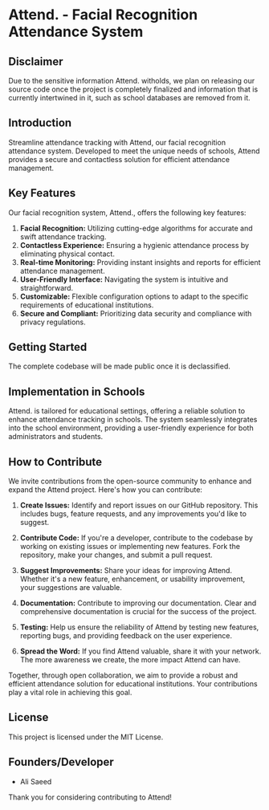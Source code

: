 # Attend. - Facial Recognition Attendance System

## Disclaimer
Due to the sensitive information Attend. witholds, we plan on releasing our source code once the project is completely finalized and information that is currently intertwined in it, such as school databases are removed from it.

## Introduction

Streamline attendance tracking with Attend, our facial recognition attendance system. Developed to meet the unique needs of schools, Attend provides a secure and contactless solution for efficient attendance management.

## Key Features

Our facial recognition system, Attend., offers the following key features:

1. **Facial Recognition:** Utilizing cutting-edge algorithms for accurate and swift attendance tracking.
2. **Contactless Experience:** Ensuring a hygienic attendance process by eliminating physical contact.
3. **Real-time Monitoring:** Providing instant insights and reports for efficient attendance management.
4. **User-Friendly Interface:** Navigating the system is intuitive and straightforward.
5. **Customizable:** Flexible configuration options to adapt to the specific requirements of educational institutions.
6. **Secure and Compliant:** Prioritizing data security and compliance with privacy regulations.

## Getting Started

The complete codebase will be made public once it is declassified.

## Implementation in Schools

Attend. is tailored for educational settings, offering a reliable solution to enhance attendance tracking in schools. The system seamlessly integrates into the school environment, providing a user-friendly experience for both administrators and students.

## How to Contribute

We invite contributions from the open-source community to enhance and expand the Attend project. Here's how you can contribute:

1. **Create Issues:** Identify and report issues on our GitHub repository. This includes bugs, feature requests, and any improvements you'd like to suggest.

2. **Contribute Code:** If you're a developer, contribute to the codebase by working on existing issues or implementing new features. Fork the repository, make your changes, and submit a pull request.

3. **Suggest Improvements:** Share your ideas for improving Attend. Whether it's a new feature, enhancement, or usability improvement, your suggestions are valuable.

4. **Documentation:** Contribute to improving our documentation. Clear and comprehensive documentation is crucial for the success of the project.

5. **Testing:** Help us ensure the reliability of Attend by testing new features, reporting bugs, and providing feedback on the user experience.

6. **Spread the Word:** If you find Attend valuable, share it with your network. The more awareness we create, the more impact Attend can have.

Together, through open collaboration, we aim to provide a robust and efficient attendance solution for educational institutions. Your contributions play a vital role in achieving this goal.

## License

This project is licensed under the MIT License.

## Founders/Developer

- Ali Saeed


Thank you for considering contributing to Attend!
